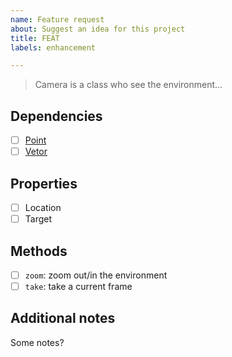 ```yaml
---
name: Feature request
about: Suggest an idea for this project
title: FEAT
labels: enhancement

---
```


<!-- describe the issue -->
> Camera is a class who see the environment...

<!-- List issues opened -->
## Dependencies
- [ ] [Point](https://github.com/kinhosz/Appel/issues/2)
- [ ] [Vetor](https://github.com/kinhosz/Appel/issues/3)

<!-- List properties -->
## Properties
- [ ] Location
- [ ] Target

<!-- List methods -->
## Methods
- [ ] `zoom`: zoom out/in the environment
- [ ] `take`: take a current frame

## Additional notes
Some notes?
